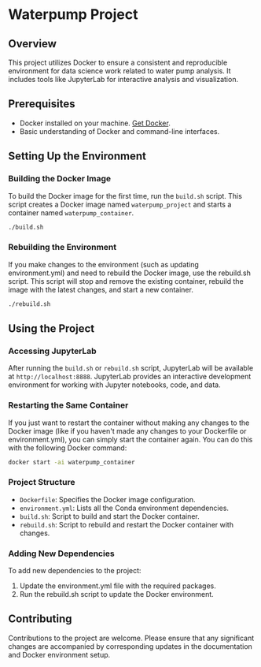 # Waterpump Project

## Overview
This project utilizes Docker to ensure a consistent and reproducible environment for data science work related to water pump analysis. It includes tools like JupyterLab for interactive analysis and visualization.

## Prerequisites
- Docker installed on your machine. [Get Docker](https://docs.docker.com/get-docker/).
- Basic understanding of Docker and command-line interfaces.

## Setting Up the Environment

### Building the Docker Image
To build the Docker image for the first time, run the `build.sh` script. This script creates a Docker image named `waterpump_project` and starts a container named `waterpump_container`.

```bash
./build.sh
```

### Rebuilding the Environment
If you make changes to the environment (such as updating environment.yml) and need to rebuild the Docker image, use the rebuild.sh script. This script will stop and remove the existing container, rebuild the image with the latest changes, and start a new container.

```bash
./rebuild.sh
```

## Using the Project
### Accessing JupyterLab
After running the `build.sh` or `rebuild.sh` script, JupyterLab will be available at `http://localhost:8888`. JupyterLab provides an interactive development environment for working with Jupyter notebooks, code, and data.

### Restarting the Same Container 
If you just want to restart the container without making any changes to the Docker image (like if you haven't made any changes to your Dockerfile or environment.yml), you can simply start the container again. You can do this with the following Docker command:

```bash
docker start -ai waterpump_container
```

### Project Structure
- `Dockerfile`: Specifies the Docker image configuration.
- `environment.yml`: Lists all the Conda environment dependencies.
- `build.sh`: Script to build and start the Docker container.
- `rebuild.sh`: Script to rebuild and restart the Docker container with changes.

### Adding New Dependencies
To add new dependencies to the project:

1. Update the environment.yml file with the required packages.
2. Run the rebuild.sh script to update the Docker environment.

## Contributing
Contributions to the project are welcome. Please ensure that any significant changes are accompanied by corresponding updates in the documentation and Docker environment setup.

